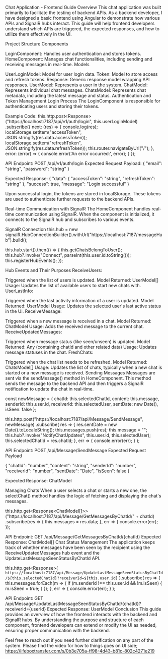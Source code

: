 Chat Application - Frontend Guide
Overview
This chat application was built primarily to facilitate the testing of backend APIs. As a backend developer, I have designed a basic frontend using Angular to demonstrate how various APIs and SignalR hubs interact. This guide will help frontend developers understand which APIs are triggered, the expected responses, and how to utilize them effectively in the UI.


Project Structure
Components

LoginComponent: Handles user authentication and stores tokens.
HomeComponent: Manages chat functionalities, including sending and receiving messages in real-time.
Models

UserLoginModel: Model for user login data.
Token: Model to store access and refresh tokens.
Response<T>: Generic response model wrapping API responses.
UserModel: Represents a user in the system.
ChatModel: Represents individual chat messages.
ChatsModel: Represents chat metadata, including the latest message and status.
Authentication and Token Management
Login Process
The LoginComponent is responsible for authenticating users and storing their tokens.

Example Code:
this.http.post<Response<Token>>("https://localhost:7187/api/v1/auth/login", this.userLoginModel)
  .subscribe({
    next: (res) => {
      console.log(res);
      localStorage.setItem("accessToken", JSON.stringify(res.data.accessToken));
      localStorage.setItem("refreshToken", JSON.stringify(res.data.refreshToken));
      this.router.navigateByUrl("/");
    },
    error: (error) => {
      console.error('An error occurred:', error);
    }
  });

API Endpoint: POST /api/v1/auth/login
Expected Request Payload:
{
  "email": "string",
  "password": "string"
}

Expected Response:
{
  "data": {
    "accessToken": "string",
    "refreshToken": "string"
  },
  "success": true,
  "message": "Login successful"
}

Upon successful login, the tokens are stored in localStorage. These tokens are used to authenticate further requests to the backend APIs.

Real-time Communication with SignalR
The HomeComponent handles real-time communication using SignalR. When the component is initialized, it connects to the SignalR hub and subscribes to various events.

SignalR Connection
this.hub = new signalR.HubConnectionBuilder().withUrl("https://localhost:7187/messageHub").build();

this.hub.start().then(() => {
  this.getChatsBelongToUser();
  this.hub?.invoke("Connect", parseInt(this.user.id.toString()));
  this.registerHubEvents();
});

Hub Events and Their Purposes
ReceiveUsers:

Triggered when the list of users is updated.
Model Returned: UserModel[]
Usage: Updates the list of available users to start new chats with.
UserLastInfo:

Triggered when the last activity information of a user is updated.
Model Returned: UserModel
Usage: Updates the selected user's last active status in the UI.
ReceiveMessage:

Triggered when a new message is received in a chat.
Model Returned: ChatModel
Usage: Adds the received message to the current chat.
ReceiveUpdatedMessages:

Triggered when message status (like seen/unseen) is updated.
Model Returned: Any (containing chatId and other related data)
Usage: Updates message statuses in the chat.
FreshChats:

Triggered when the chat list needs to be refreshed.
Model Returned: ChatsModel[]
Usage: Updates the list of chats, typically when a new chat is started or a new message is received.
Sending Messages
Messages are sent via the sendMessage() method in HomeComponent. This method sends the message to the backend API and then triggers a SignalR notification to update the chat in real-time.

const newMessage = {
  chatId: this.selectedChatId,
  content: this.message,
  senderId: this.user.id,
  receiverId: this.selectedUser,
  sentDate: new Date(),
  isSeen: false
};

this.http.post<ChatModel>("https://localhost:7187/api/Message/SendMessage", newMessage)
  .subscribe(
    res => {
      res.sentDate = new Date().toLocaleString();
      this.messages.push(res);
      this.message = ""; 
      this.hub?.invoke("NotifyChatUpdates", this.user.id, this.selectedUser);
      this.selectedChatId = res.chatId;
    },
    err => {
      console.error(err);
    }
  );

API Endpoint: POST /api/Message/SendMessage
Expected Request Payload

{
  "chatId": "number",
  "content": "string",
  "senderId": "number",
  "receiverId": "number",
  "sentDate": "Date",
  "isSeen": false
}

Expected Response: ChatModel

Managing Chats
When a user selects a chat or starts a new one, the selectChat() method handles the logic of fetching and displaying the chat's messages.

this.http.get<Response<ChatModel[]>>("https://localhost:7187/api/Message/GetMessagesByChatId/" + chatId)
  .subscribe(res => {
    this.messages = res.data;
  }, err => {
    console.error(err);
  });

  API Endpoint: GET /api/Message/GetMessagesByChatId/{chatId}
Expected Response: ChatModel[]
Chat Status Management
The application keeps track of whether messages have been seen by the recipient using the ReceiveUpdatedMessages hub event and the UpdateLastMessageSeenStatusByChatId API.

this.http.get<Response<UserModel>>(
  `https://localhost:7187/api/Message/UpdateLastMessageSeenStatusByChatId/${this.selectedChatId}?receiverId=${this.user.id}`
).subscribe(
  res => {
    this.messages.forEach(m => {
      if (m.senderId !== this.user.id && !m.isSeen) {
        m.isSeen = true;
      }
    });
  },
  err => {
    console.error(err);
  }
);


API Endpoint: GET /api/Message/UpdateLastMessageSeenStatusByChatId/{chatId}?receiverId={userId}
Expected Response: UserModel
Conclusion
This guide provides an overview of how the frontend interacts with the backend and SignalR hubs. By understanding the purpose and structure of each component, frontend developers can extend or modify the UI as needed, ensuring proper communication with the backend.

Feel free to reach out if you need further clarification on any part of the system.
Please find the video for how to things goes on UI side;
https://lifeboxtransfer.com/s/0b3e705a-ff98-4d43-b81c-802c4271e219
